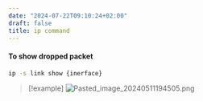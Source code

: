 ```yaml
---
date: "2024-07-22T09:10:24+02:00"
draft: false
title: ip command
---
```


#### To show dropped packet

``` bash
ip -s link show {inerface}
```

> \[!example\]
> ![Pasted_image_20240511194505.png](/Notes/Pasted_image_20240511194505.png)
